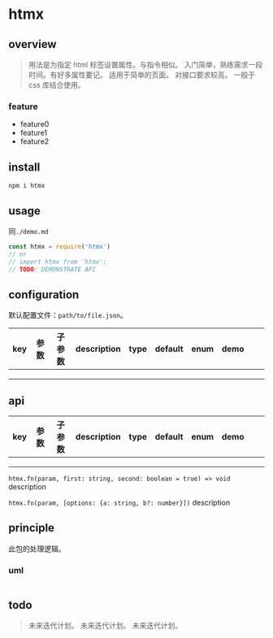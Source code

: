 # htmx

## overview

> 用法是为指定 html 标签设置属性。与指令相似。
> 入门简单，熟练需求一段时间。有好多属性要记。
> 适用于简单的页面。
> 对接口要求较高。
> 一般于 css 库结合使用。

### feature

- feature0
- feature1
- feature2

## install

`npm i htmx`

## usage

同`./demo.md`

```js
const htmx = require('htmx')
// or
// import htmx from 'htmx';
// TODO: DEMONSTRATE API
```

## configuration

默认配置文件：`path/to/file.json`。

<!-- prettier-ignore-start -->
|key|参数|子参数|description|type|default|enum|demo|||
|-|-|-|-|-|-|-|-|-|-|
|||||||||||
|||||||||||
|||||||||||
<!-- prettier-ignore-end -->

## api

<!-- prettier-ignore-start -->
|key|参数|子参数|description|type|default|enum|demo|||
|-|-|-|-|-|-|-|-|-|-|
|||||||||||
|||||||||||
|||||||||||
<!-- prettier-ignore-end -->

`htmx.fn(param, first: string, second: boolean = true) => void`
description

`htmx.fn(param, [options: {a: string, b?: number}])`
description

## principle

此包的处理逻辑。

### uml

```

```

## todo

> 未来迭代计划。
> 未来迭代计划。
> 未来迭代计划。
